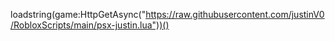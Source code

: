loadstring(game:HttpGetAsync("https://raw.githubusercontent.com/justinV0/RobloxScripts/main/psx-justin.lua"))()
